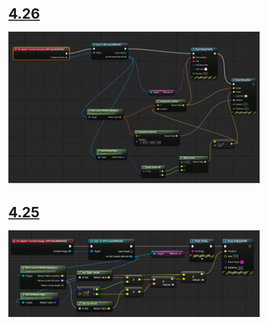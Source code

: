 # [4.26](#tab/426)

![QR Render Example for 4.26](../images/qr-codes-img-02.png)

# [4.25](#tab/425)

![QR Render Example for 4.25](../images/unreal-qr-render.PNG)

